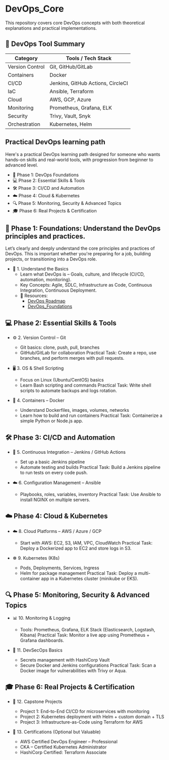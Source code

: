 # DevOps_Core
This repository covers core DevOps concepts with both theoretical explanations and practical implementations.


## 🧰 DevOps Tool Summary

| Category         | Tools / Tech Stack                      |
|------------------|------------------------------------------|
| Version Control  | Git, GitHub/GitLab                      |
| Containers       | Docker                                  |
| CI/CD            | Jenkins, GitHub Actions, CircleCI       |
| IaC              | Ansible, Terraform                      |
| Cloud            | AWS, GCP, Azure                         |
| Monitoring       | Prometheus, Grafana, ELK                |
| Security         | Trivy, Vault, Snyk                      |
| Orchestration    | Kubernetes, Helm                        |



## Practical DevOps learning path
Here's a practical DevOps learning path designed for someone who wants hands-on skills and real-world tools, with progression from beginner to advanced level.
- 🧱 Phase 1: DevOps Foundations
- 💻 Phase 2: Essential Skills & Tools
- 🛠️ Phase 3: CI/CD and Automation
- ☁️ Phase 4: Cloud & Kubernetes
- 🔍 Phase 5: Monitoring, Security & Advanced Topics
- 🎓 Phase 6: Real Projects & Certification


## 🧱 Phase 1: Foundations: Understand the DevOps principles and practices.
Let’s clearly and deeply understand the core principles and practices of DevOps. This is important whether you're preparing for a job, building projects, or transitioning into a DevOps role.
- 🔧 1. Understand the Basics
  - Learn what DevOps is – Goals, culture, and lifecycle (CI/CD, automation, monitoring).
  - Key Concepts: Agile, SDLC, Infrastructure as Code, Continuous Integration, Continuous Deployment.
  - 📘 Resources:
    - [DevOps Roadmap](https://roadmap.sh/devops)
    - [DevOps_Foundations](Docs/DevOps_Foundations.md)


## 💻 Phase 2: Essential Skills & Tools
- ⚙️ 2. Version Control – Git
  - Git basics: clone, push, pull, branches
  - GitHub/GitLab for collaboration
  Practical Task: Create a repo, use branches, and perform merges with pull requests.

- 🖥️ 3. OS & Shell Scripting
  - Focus on Linux (Ubuntu/CentOS) basics
  - Learn Bash scripting and commands
  Practical Task: Write shell scripts to automate backups and logs rotation.

- 🐳 4. Containers – Docker
  - Understand Dockerfiles, images, volumes, networks
  - Learn how to build and run containers
  Practical Task: Containerize a simple Python or Node.js app.


## 🛠️ Phase 3: CI/CD and Automation
- 🔁 5. Continuous Integration – Jenkins / GitHub Actions
  - Set up a basic Jenkins pipeline
  - Automate testing and builds
  Practical Task: Build a Jenkins pipeline to run tests on every code push.

- ☁️ 6. Configuration Management – Ansible
  - Playbooks, roles, variables, inventory
  Practical Task: Use Ansible to install NGINX on multiple servers.


## ☁️ Phase 4: Cloud & Kubernetes
- ☁️ 8. Cloud Platforms – AWS / Azure / GCP
  - Start with AWS: EC2, S3, IAM, VPC, CloudWatch
  Practical Task: Deploy a Dockerized app to EC2 and store logs in S3.

- ☸️ 9. Kubernetes (K8s)
  - Pods, Deployments, Services, Ingress
  - Helm for package management
  Practical Task: Deploy a multi-container app in a Kubernetes cluster (minikube or EKS).


## 🔍 Phase 5: Monitoring, Security & Advanced Topics
- 📊 10. Monitoring & Logging
  - Tools: Prometheus, Grafana, ELK Stack (Elasticsearch, Logstash, Kibana)
  Practical Task: Monitor a live app using Prometheus + Grafana dashboards.

- 🔐 11. DevSecOps Basics
  - Secrets management with HashiCorp Vault
  - Secure Docker and Jenkins configurations
  Practical Task: Scan a Docker image for vulnerabilities with Trivy or Aqua.


## 🎓 Phase 6: Real Projects & Certification
- 💼 12. Capstone Projects
  - Project 1: End-to-End CI/CD for microservices with monitoring
  - Project 2: Kubernetes deployment with Helm + custom domain + TLS
  - Project 3: Infrastructure-as-Code using Terraform for AWS

- 🏅 13. Certifications (Optional but Valuable)
  - AWS Certified DevOps Engineer – Professional
  - CKA – Certified Kubernetes Administrator
  - HashiCorp Certified: Terraform Associate




